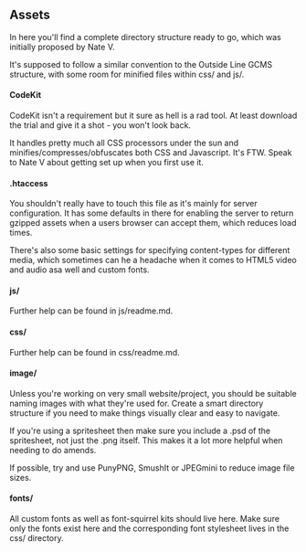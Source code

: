 ## Assets

In here you'll find a complete directory structure ready to go, which was initially proposed by Nate V.

It's supposed to follow a similar convention to the Outside Line GCMS structure, with some room for minified files within css/ and js/.

#### CodeKit

CodeKit isn't a requirement but it sure as hell is a rad tool. At least download the trial and give it a shot - you won't look back.

It handles pretty much all CSS processors under the sun and minifies/compresses/obfuscates both CSS and Javascript. It's FTW. Speak to Nate V about getting set up when you first use it.

#### .htaccess

You shouldn't really have to touch this file as it's mainly for server configuration. It has some defaults in there for enabling the server to return gzipped assets when a users browser can accept them, which reduces load times.

There's also some basic settings for specifying content-types for different media, which sometimes can he a headache when it comes to HTML5 video and audio asa well and custom fonts.

#### js/

Further help can be found in js/readme.md.

#### css/

Further help can be found in css/readme.md.

#### image/

Unless you're working on very small website/project, you should be suitable naming images with what they're used for. Create a smart directory structure if you need to make things visually clear and easy to navigate.

If you're using a spritesheet then make sure you include a .psd of the spritesheet, not just the .png itself. This makes it a lot more helpful when needing to do amends.

If possible, try and use PunyPNG, SmushIt or JPEGmini to reduce image file sizes.

#### fonts/

All custom fonts as well as font-squirrel kits should live here. Make sure only the fonts exist here and the corresponding font stylesheet lives in the css/ directory.
